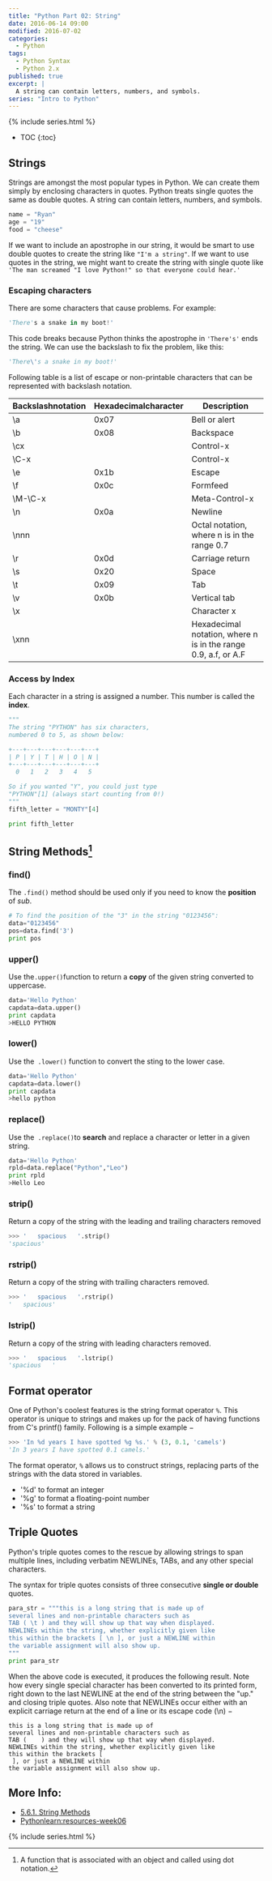 ```yaml
---
title: "Python Part 02: String"
date: 2016-06-14 09:00
modified: 2016-07-02
categories:
  - Python
tags:
  - Python Syntax
  - Python 2.x
published: true
excerpt: |
  A string can contain letters, numbers, and symbols. 
series: "Intro to Python"	
---
```

{% include series.html %}

* TOC
{:toc}

## Strings

Strings are amongst the most popular types in Python. We can create them simply by enclosing characters in quotes. Python treats single quotes the same as double quotes. A string can contain letters, numbers, and symbols.

```python
name = "Ryan"
age = "19"
food = "cheese"
```

If we want to include an apostrophe in our string, it would be smart to use double quotes to create the string like `"I'm a string"`. If we want to use quotes in the string, we might want to create the string with single quote like `'The man screamed "I love Python!" so that everyone could hear.'`

### Escaping characters

There are some characters that cause problems. For example:

```python
'There's a snake in my boot!'
```

This code breaks because Python thinks the apostrophe in `'There's'` ends the string. We can use the backslash to fix the problem, like this:

```python
'There\'s a snake in my boot!'
```

Following table is a list of escape or non-printable characters that can be represented with backslash notation.

| Backslashnotation | Hexadecimalcharacter | Description                              |
| ----------------- | -------------------- | ---------------------------------------- |
| \a                | 0x07                 | Bell or alert                            |
| \b                | 0x08                 | Backspace                                |
| \cx               |                      | Control-x                                |
| \C-x              |                      | Control-x                                |
| \e                | 0x1b                 | Escape                                   |
| \f                | 0x0c                 | Formfeed                                 |
| \M-\C-x           |                      | Meta-Control-x                           |
| \n                | 0x0a                 | Newline                                  |
| \nnn              |                      | Octal notation, where n is in the range 0.7 |
| \r                | 0x0d                 | Carriage return                          |
| \s                | 0x20                 | Space                                    |
| \t                | 0x09                 | Tab                                      |
| \v                | 0x0b                 | Vertical tab                             |
| \x                |                      | Character x                              |
| \xnn              |                      | Hexadecimal notation, where n is in the range 0.9, a.f, or A.F |

### Access by Index

Each character in a string is assigned a number. This number is called the **index**. 

```python
"""
The string "PYTHON" has six characters,
numbered 0 to 5, as shown below:

+---+---+---+---+---+---+
| P | Y | T | H | O | N |
+---+---+---+---+---+---+
  0   1   2   3   4   5

So if you wanted "Y", you could just type
"PYTHON"[1] (always start counting from 0!)
"""
fifth_letter = "MONTY"[4]

print fifth_letter
```

## String Methods[^1]

### find()

The `.find()` method should be used only if you need to know the **position** of *sub*.

```python
# To find the position of the "3" in the string "0123456":  
data="0123456"        
pos=data.find('3')        
print pos         
```

### upper()

Use the` .upper() `function to return a **copy** of the given string  converted to uppercase. 

```python
data='Hello Python'
capdata=data.upper()
print capdata
>HELLO PYTHON
```

### lower()

Use the` .lower()` function to convert the sting to the lower case.

```python
data='Hello Python'
capdata=data.lower()
print capdata
>hello python
```

### replace()

Use the` .replace()`to **search** and replace a character or letter in a given string.

```python
data='Hello Python'
rpld=data.replace("Python","Leo")
print rpld
>Hello Leo
```

### strip()

Return a copy of the string with the leading and trailing characters removed

```python
>>> '   spacious   '.strip()
'spacious'
```

### rstrip()

Return a copy of the string with trailing characters removed.

```python
>>> '   spacious   '.rstrip()
'   spacious'
```

### lstrip()

Return a copy of the string with leading characters removed. 

```python
>>> '   spacious   '.lstrip()
'spacious   '
```

## Format operator

One of Python's coolest features is the string format operator `%`. This operator is unique to strings and makes up for the pack of having functions from C's printf() family. Following is a simple example −

```python
>>> 'In %d years I have spotted %g %s.' % (3, 0.1, 'camels')
'In 3 years I have spotted 0.1 camels.'
```

The format operator, `%` allows us to construct strings, replacing parts of the strings with the data stored in variables. 

* '%d' to format an integer
* '%g' to format a floating-point number 
* '%s' to format a string

## Triple Quotes

Python's triple quotes comes to the rescue by allowing strings to span multiple lines, including verbatim NEWLINEs, TABs, and any other special characters.

The syntax for triple quotes consists of three consecutive **single or double** quotes. 

```python
para_str = """this is a long string that is made up of
several lines and non-printable characters such as
TAB ( \t ) and they will show up that way when displayed.
NEWLINEs within the string, whether explicitly given like
this within the brackets [ \n ], or just a NEWLINE within
the variable assignment will also show up.
"""
print para_str
```

When the above code is executed, it produces the following result. Note how every single special character has been converted to its printed form, right down to the last NEWLINE at the end of the string between the "up." and closing triple quotes. Also note that NEWLINEs occur either with an explicit carriage return at the end of a line or its escape code (\n) −

```
this is a long string that is made up of
several lines and non-printable characters such as
TAB (    ) and they will show up that way when displayed.
NEWLINEs within the string, whether explicitly given like
this within the brackets [
 ], or just a NEWLINE within
the variable assignment will also show up.
```

## More Info:

* [5.6.1. String Methods](https://docs.python.org/release/2.7.10/library/stdtypes.html#string-methods)
* [Pythonlearn:resources-week06](https://share.coursera.org/wiki/index.php/Pythonlearn:resources-week06)

{% include series.html %}

[^1]: A function that is associated with an object and called using dot notation. 
